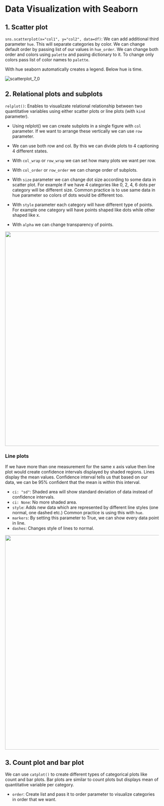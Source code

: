 # Data Visualization with Seaborn

## 1. Scatter plot

`sns.scatterplot(x="col1", y="col2", data=df)`: We can add additional third parameter `hue`. This will separate categories by color. We can change default order by passing list of our values in `hue_order`. We can change both order and colors using `palette` and pasing dictionary to it. To change only colors pass list of color names to `palette`.

With hue seaborn automatically creates a legend. Below hue is time. 

![scatterplot_7_0](https://user-images.githubusercontent.com/43893190/162054428-6eae43cd-bc4a-4e10-978b-f66a53711557.png)

## 2. Relational plots and subplots

`relplot()`: Enables to visualizate relational relationship between two quantitative variables using either scatter plots or line plots (with `kind` parameter).

- Using relplot() we can create subplots in a single figure with `col` parameter. If we want to arrange these vertically we can use `row` parameter.

- We can use both row and col. By this we can divide plots to 4 captioning 4 different states. 

- With `col_wrap` or `row_wrap` we can set how many plots we want per row. 
 
- With `col_order` or `row_order` we can change order of subplots. 

- With `size` parameter we can change dot size according to some data in scatter plot. For example if we have 4 categories like 0, 2, 4, 6 dots per category will be different size. Common practice is to use same data in hue parameter so colors of dots would be different too. 

- With `style` parameter each category will have different type of points. For example one category will have points shaped like dots while other shaped like x. 

- With `alpha` we can change transparency of points. 

<img src="https://user-images.githubusercontent.com/43893190/162058670-bfc8e651-8e76-47d8-b69d-22dda711870f.png" width=700>

### Line plots

If we have more than one measurement for the same x axis value then line plot would create confidence intervals displayed by shaded regions. Lines display the mean values. Confidence interval tells us that based on our data, we can be 95% confident that the mean is within this interval. 

- `ci: "sd"`: Shaded area will show standard deviation of data instead of confidence intervals. 
- `ci: None`: No more shaded area.
- `style`: Adds new data which are represented by different line styles (one normal, one dashed etc.) Common practice is using this with `hue`.
- `markers`: By setting this parameter to True, we can show every data point in line.
- `dashes`: Changes style of lines to normal. 

<img src="https://user-images.githubusercontent.com/43893190/162062639-d00320b3-4577-4d3e-b511-058f9353be98.png" width=700>

## 3. Count plot and bar plot

We can use `catplot()` to create different types of categorical plots like count and bar plots. Bar plots are similar to count plots but displays mean of quantitative variable per category. 

- `order`: Create list and pass it to order parameter to visualize categories in order that we want. 
